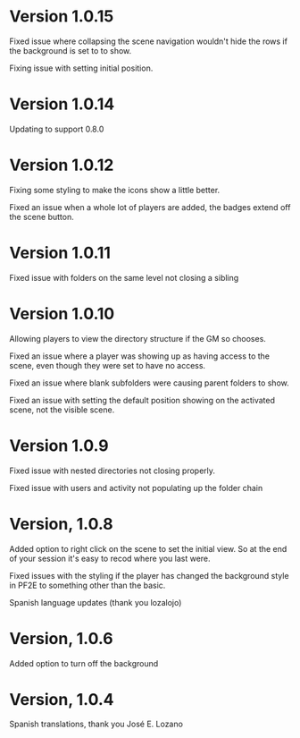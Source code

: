 # Version 1.0.15

Fixed issue where collapsing the scene navigation wouldn't hide the rows if the background is set to to show.

Fixing issue with setting initial position.

# Version 1.0.14
Updating to support 0.8.0

# Version 1.0.12
Fixing some styling to make the icons show a little better.

Fixed an issue when a whole lot of players are added, the badges extend off the scene button.

# Version 1.0.11
Fixed issue with folders on the same level not closing a sibling

# Version 1.0.10
Allowing players to view the directory structure if the GM so chooses.

Fixed an issue where a player was showing up as having access to the scene, even though they were set to have no access.

Fixed an issue where blank subfolders were causing parent folders to show.

Fixed an issue with setting the default position showing on the activated scene, not the visible scene.

# Version 1.0.9
Fixed issue with nested directories not closing properly.

Fixed issue with users and activity not populating up the folder chain

# Version, 1.0.8
Added option to right click on the scene to set the initial view.  So at the end of your session it's easy to recod where you last were.

Fixed issues with the styling if the player has changed the background style in PF2E to something other than the basic.

Spanish language updates (thank you lozalojo)

# Version, 1.0.6
Added option to turn off the background

# Version, 1.0.4

Spanish translations, thank you José E. Lozano
